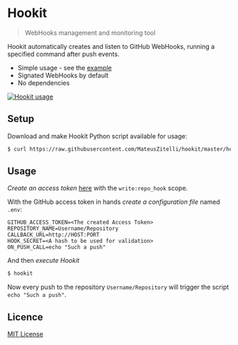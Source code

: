 # Hookit

> WebHooks management and monitoring tool

Hookit automatically creates and listen to GitHub WebHooks, running a specified command after push events.

* Simple usage - see the [example](#usage)
* Signated WebHooks by default 
* No dependencies

[![Hookit usage](https://asciinema.org/a/125096.png)](https://asciinema.org/a/125096)

## Setup

Download and make Hookit Python script available for usage:

```sh
$ curl https://raw.githubusercontent.com/MateusZitelli/hookit/master/hookit > /usr/local/bin/hookit; chmod +x /usr/local/bin/hookit
```

## Usage

*Create an access token* [here](https://github.com/settings/tokens/new) with the `write:repo_hook` scope.

With the GitHub access token in hands *create a configuration file* named `.env`:

```
GITHUB_ACCESS_TOKEN=<The created Access Token>
REPOSITORY_NAME=Username/Repository
CALLBACK_URL=http://HOST:PORT
HOOK_SECRET=<A hash to be used for validation>
ON_PUSH_CALL=echo "Such a push"
```

And then *execute Hookit*

```sh
$ hookit
```

Now every push to the repository `Username/Repository` will trigger the script `echo "Such a push"`.

## Licence

[MIT License](http://opensource.org/licenses/MIT)
